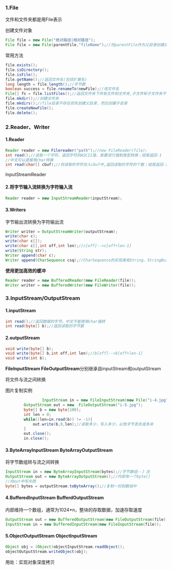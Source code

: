 ### 1.File

文件和文件夹都是用File表示

创建文件对象

```java
File file = new File("绝对路径|相对路径");
File file = new File(parentFile,"fileName");//将parentFile作为父目录创建文件对象
```

常用方法

```java
file.exists();
file.isDirectory();
file.isFile();
file.getName();//返回文件名(包括扩展名)
long length = file.length();//字节数
boolean success = file.renameTo(newFile);//改文件名
File[] fs = file.listFiles();//返回文件夹下所有文件和文件夹,子文件和子文件夹不包括
file.mkdir();//创建文件夹
file.mkdirs();//file目录不存在则先创建父目录，然后创建子目录
file.createNewFile();
file.delete();
```

### 2.Reader、Writer

#### 1.**Reader**

```java
Reader reader = new Filereader("path");//new FileReader(file);
int read();//读取一个字符，返回字符的ASCII值，故要进行强制类型转换；结尾返回-1
//中文可以直接用char转换
int read(char[] cbuf);//将读取的字符存入cbuf中,返回读取的字符的个数；结尾返回-1
```

InputStreamReader

#### 2.**将字节输入流转换为字符输入流**

```java
Reader reader = new InputStreamReader(inputStream);
```

#### 3.Writers

字节输出流转换为字符输出流

```java
Writer writer = OutputStreamWriter(outputStream);
write(char c);
write(char c[]);
write(char c[],int off,int len);//c[off]-->c[off+len-1]
write(String str);
Writer append(char c);
Writer append(CharSequence csq);//CharSequence的实现类有String、StringBuilder、StringBuffer
```

**使用更加高效的缓冲**

```java
Reader reader = new BufferedReader(new FileReader(file));
Writer writer = new BufferedWriter(new FileWriter(file));
```

### 3.InputStream/OutputStream

#### 1.**inputStream**

```java
int read();//返回数据的字节。中文不能使用char强转
int read(byte[] b);//返回读取的字节数
```

#### **2.outputStream**

```java
void write(byte[] b);
void write(byte[] b,int off,int len);//b[off]-->b[off+len-1]
void write(int b);
```

**FileInputStream FileOutputStream**分别继承自inputStream和outputStream

将文件与流之间转换

图片复制实例

```java
				InputStream in = new FileInputStream(new File("i-4.jpg"));
        OutputStream out = new  FileOutputStream("i-5.jpg");
        byte[] b = new byte[100];
        int len = 0;
        while((len=in.read(b)) != -1){
            out.write(b,0,len);//读取多少，写入多少，以免字节丢失或多余
        }
        out.close();
        in.close();
```

#### 3.**ByteArrayInputStream ByteArrayOutputStream**

将字节数组转与流之间转换

```java
InputStream in = new ByteArrayInputStream(bytes);//字节数组--》流
OutputStream out = new ByteArrayOutputStream();//内部有一个byte[]
//向out中写东西
byte[] bytes = outputStream.toByteArray();//复制一份到数组中
```

#### 4.BufferedInputStream BufferdOutputStream

内部维持一个数组，通常为1024*n，整块的存取数据，加速存取速度

```java
OutputStream out = new BufferedOutputStream(new FileOutputStream(file));
InputStream in = new BufferedInputStream(new FileInputStream(file));
```

#### 5.ObjectOutputStream ObjectInputStream

```java
Object obj = (Object)objectInputStream.readObject();
objectOutputStream.writeObject(obj);
```

用处：实现对象深度拷贝